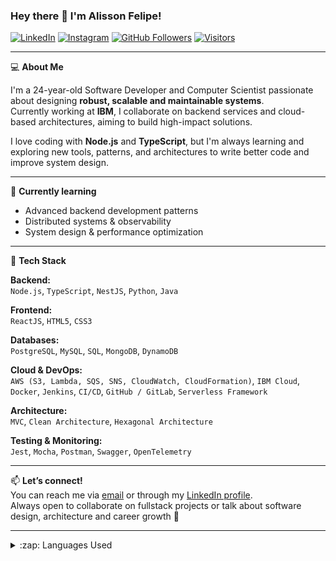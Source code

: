 ### Hey there 👋 I'm Alisson Felipe!

[![LinkedIn](https://img.shields.io/badge/-LinkedIn-blue?style=flat-square&logo=Linkedin&logoColor=white&link=https://www.linkedin.com/in/alissonfelipelsantos/)](https://www.linkedin.com/in/alissonfelipelsantos/)
[![Instagram](https://img.shields.io/badge/-Instagram-purple?style=flat-square&logo=Instagram&logoColor=white&link=https://www.instagram.com/_alissx/?hl=pt-br)](https://www.instagram.com/_alissx/?hl=pt-br)
[![GitHub Followers](https://img.shields.io/github/followers/AlissonSantos17?style=social)](https://github.com/AlissonSantos17)
[![Visitors](https://visitor-badge.glitch.me/badge?page_id=AlissonSantos17)](https://github.com/AlissonSantos17)

---

💻 **About Me**

I'm a 24-year-old Software Developer and Computer Scientist passionate about designing **robust, scalable and maintainable systems**.  
Currently working at **IBM**, I collaborate on backend services and cloud-based architectures, aiming to build high-impact solutions.

I love coding with **Node.js** and **TypeScript**, but I'm always learning and exploring new tools, patterns, and architectures to write better code and improve system design.

---

🧠 **Currently learning**

- Advanced backend development patterns  
- Distributed systems & observability  
- System design & performance optimization  

---

🚀 **Tech Stack**

**Backend:**  
`Node.js`, `TypeScript`, `NestJS`, `Python`, `Java`

**Frontend:**  
`ReactJS`, `HTML5`, `CSS3`

**Databases:**  
`PostgreSQL`, `MySQL`, `SQL`, `MongoDB`, `DynamoDB`

**Cloud & DevOps:**  
`AWS (S3, Lambda, SQS, SNS, CloudWatch, CloudFormation)`, `IBM Cloud`,  
`Docker`, `Jenkins`, `CI/CD`, `GitHub / GitLab`, `Serverless Framework`

**Architecture:**  
`MVC`, `Clean Architecture`, `Hexagonal Architecture`

**Testing & Monitoring:**  
`Jest`, `Mocha`, `Postman`, `Swagger`, `OpenTelemetry`

---

📫 **Let’s connect!**  
You can reach me via [email](mailto:alisson.wiin@gmail.com) or through my [LinkedIn profile](https://www.linkedin.com/in/alissonfelipelsantos/).  
Always open to collaborate on fullstack projects or talk about software design, architecture and career growth 🚀

---

<details>
  <summary>:zap: Languages Used</summary>
  <img src="https://github-readme-stats.vercel.app/api/top-langs/?username=AlissonSantos17&layout=compact&bg_color=0D1117&text_color=ffffff">
</details>
